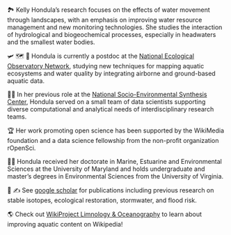 🏞️  Kelly Hondula’s research focuses on the effects of water movement through landscapes, with an emphasis on improving water resource management and new monitoring technologies. She studies the interaction of hydrological and biogeochemical processes, especially in headwaters and the smallest water bodies.

🛩 🗺 🔬    Hondula is currently a postdoc at the [National Ecological Observatory Network](https://www.neonscience.org/), studying new techniques for mapping aquatic ecosystems and water quality by integrating airborne and ground-based aquatic data. 

👩‍💻    In her previous role at the [National Socio-Environmental Synthesis Center](https://www.SESYNC.org/), Hondula served on a small team of data scientists supporting diverse computational and analytical needs of interdisciplinary research teams. 

🏆   Her work promoting open science has been supported by the WikiMedia foundation and a data science fellowship from the non-profit organization rOpenSci. 

👩‍🎓   Hondula received her doctorate in Marine, Estuarine and Environmental Sciences at the University of Maryland and holds undergraduate and master’s degrees in Environmental Sciences from the University of Virginia. 

📰 ✍️  See [google scholar](https://scholar.google.com/citations?user=Xdhvu9QAAAAJ) for publications including previous research on stable isotopes, ecological restoration, stormwater, and flood risk. 

🌎  Check out [WikiProject Limnology & Oceanography](https://twitter.com/WikiProjectLO) to learn about improving aquatic content on Wikipedia!

